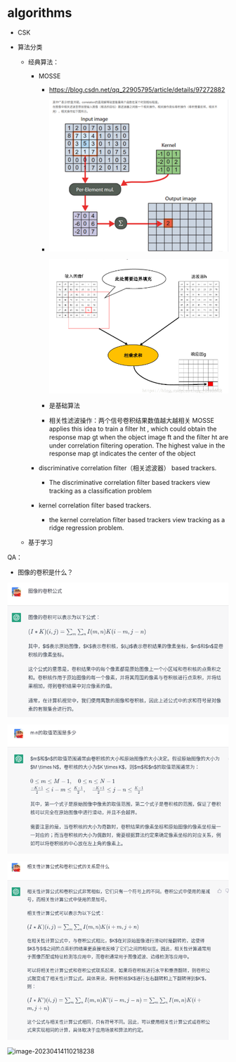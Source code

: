 # algorithms

- CSK

- 算法分类
  - 经典算法：
    - MOSSE 
      - <https://blog.csdn.net/qq_22905795/article/details/97272882>
      
      - ![image-20230413145652986](image/image-20230413145652986.png)
      
        ![image-20230413145630199](image/image-20230413145630199.png)
      
      - 是基础算法
      
      - 相关性滤波操作：两个信号卷积结果数值越大越相关 MOSSE applies this idea to train a ﬁlter ht , which could obtain the response map gt when the object image ft and the ﬁlter ht are under correlation ﬁltering operation. The highest value in the response map gt indicates the center of the object
      
    - discriminative correlation ﬁlter（相关滤波器） based trackers.
        * The discriminative correlation ﬁlter based trackers view tracking as a classiﬁcation problem
        
    - kernel correlation ﬁlter based trackers. 
        * the kernel correlation ﬁlter based trackers view tracking as a ridge regression problem.
    
  - 基于学习 

QA：
- 图像的卷积是什么？

![image-20230414104340934](image/image-20230414104340934.png)

![image-20230414104350711](image/image-20230414104350711.png)

![image-20230414104633171](image/image-20230414104633171.png)



![image-20230414110218238](/home/nio/.config/Typora/typora-user-images/image-20230414110218238.png)